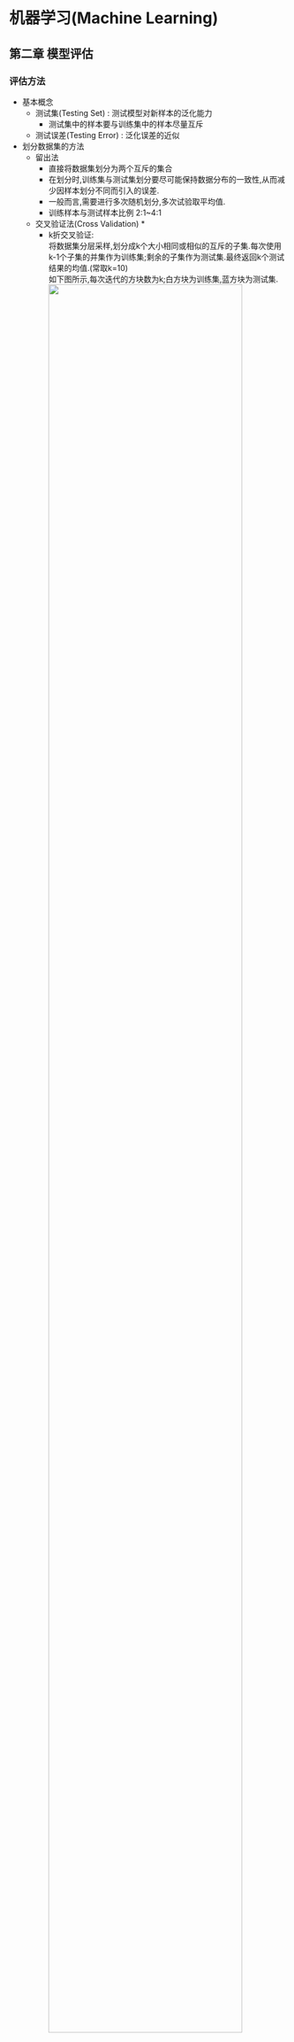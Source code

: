 # 机器学习(Machine Learning)
## 第二章 模型评估

### 评估方法
* 基本概念
  * 测试集(Testing Set) : 测试模型对新样本的泛化能力
    * 测试集中的样本要与训练集中的样本尽量互斥
  * 测试误差(Testing Error) : 泛化误差的近似
* 划分数据集的方法
  * 留出法
    * 直接将数据集划分为两个互斥的集合
    * 在划分时,训练集与测试集划分要尽可能保持数据分布的一致性,从而减少因样本划分不同而引入的误差.
    * 一般而言,需要进行多次随机划分,多次试验取平均值.
    * 训练样本与测试样本比例 2:1~4:1
  * 交叉验证法(Cross Validation)
    * 
    * k折交叉验证:
    <br> 将数据集分层采样,划分成k个大小相同或相似的互斥的子集.每次使用k-1个子集的并集作为训练集;剩余的子集作为测试集.最终返回k个测试结果的均值.(常取k=10)
    <br> 如下图所示,每次迭代的方块数为k;白方块为训练集,蓝方块为测试集. 
    <br> <img src="http://ww1.sinaimg.cn/large/007s1hc9ly1g11hxkip9tj30gu09hdgc.jpg" width="90%" height="90%">
    * 留一验证:
    <br> 即当k=n(样本数)时的k折交叉验证
    <br> 优点:结果准确;不受样本随机划分方式的影响.
    <br> 缺点:当数据集较大时,计算开销难以忍受.
  * 自助法
    * 以自助采样法为基础,对数据集`D`进行有放回采样m次得到训练集`D'`;使用集合`D-D'`作为测试集.
    <br> 优点:从初始数据产生多个不同的训练集,对集成学习有很大的好处.

### 评估指标
* 常用评估指标
  1. 类平衡数据集
  <br> 针对每一类同等重要的情况
     * 准确率
     * 错误率
  2. 类不平衡数据集
     * 正确分类稀有类
     * 查准率/查全率
       <br> 查准率(P):被分为正类的样本中实际为正类样本的比例
       <br> 查全率(R):实际为正类的样本中实际被分为正类的比例
     * 由于查准率与查全率是一对矛盾的查全指标,需要有综合度量方法进行评估
       <br> F1度量(调和均值):F1=2*P*R/(P+R)
       <br> Fβ度量:Fβ=(1+β^2)*P*R/(β^2*P)+R
  3. ROC曲线(受试者工作特征曲线)
      * 根据分类器的概率预测结果对样例排序,并按照此顺序依次选择不同的截断点,逐个吧样例作为正例进行预测.每次计算出当前分类器的真正率(TPR)与假正率(FPR),并以其作为纵轴和横轴绘图
      * AUC,即ROC曲线下与坐标轴围成的面积
      * ROC与AUC用来度量概率分类器的排序性能
  4. CLL(条件似然性)
      * 用于直接度量分类器的类概率估计性能
      * <img src="http://ww1.sinaimg.cn/large/007s1hc9gy1g13r8qpv5kj30mm09bgtp.jpg" width="90%">
      * 

### 比较检验
1. 成对双边t检验
   * 用于在一个数据集上比较两个分类器的性能
   * 对不同的分类器进行k折交叉验证,得到k对测试错误率.对每一对结果求差.通过下图所示表达式即可计算出误差的均值、方差以及t统计量.<br><img src="http://ww1.sinaimg.cn/large/007s1hc9gy1g13re4iw14j30pa0avwqc.jpg"/>
   * 其中,t统计量服从自由度为(k-1)的t分布.有以下关系
     * 如果t值<临界值,两个分类器的性能没有显著差别
     * 如果t值>临界值,两个分类器的性能有显著差别
     * 其中,平均错误率较小的分类器性能较优
     * 临界值可以通过查t分布临界值表得到
2. Friedman检验与Nemenyi后续检验
   * Friedman检验:在一组数据集上比较多个分类器的性能
      1. 使用留出法或交叉验证法,得到每个算法在每个数据集上的测试结果
   * 
##### 抱歉这里没听懂....先听后面的.....